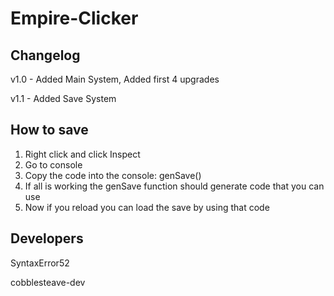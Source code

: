 # Empire-Clicker
## Changelog
v1.0 - Added Main System, Added first 4 upgrades

v1.1 - Added Save System
## How to save
1. Right click and click Inspect
2. Go to console
3. Copy the code into the console: genSave()
4. If all is working the genSave function should generate code that you can use
5. Now if you reload you can load the save by using that code

## Developers
SyntaxError52

cobblesteave-dev